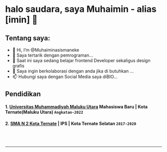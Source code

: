 # halo saudara, saya Muhaimin - alias [imin] 👋
## Tentang saya:
- 👋 Hi, I’m @Muhaiminasismaneke
- 👀 Saya tertarik dengan pemrograman...
- 🌱 Saat ini saya sedang belajar frontend Developer sekaligus design grafis 
- 💞️ Saya ingin berkolaborasi dengan anda jika di butuhkan ...
- 📫 Hubungi saya dengan Social Media saya diBIO...

## Pendidikan

#### 1. [Universitas Muhammadiyah Maluku Utara](https://admisi.ummu.ac.id) Mahasiswa Baru | Kota Ternate(Maluku Utara) `Angkatan-2022`
  
 #### 2. [SMA N 2 Kota Ternate](https://www.sman2ternate.sch.id) | IPS | Kota Ternate Selatan `2017-2020`
 

<br />
<br />

---



<!---
Muhaiminasismaneke/Muhaiminasismaneke is a ✨ special ✨ repository because its `README.md` (this file) appears on your GitHub profile.
You can click the Preview link to take a look at your changes.
--->
